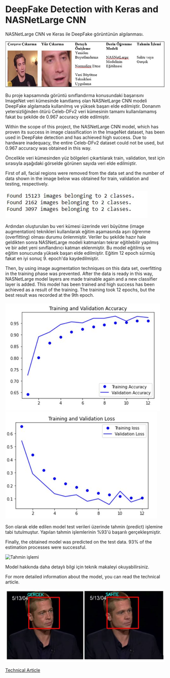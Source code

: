 # DeepFake Detection with Keras and NASNetLarge CNN
 NASNetLarge CNN ve Keras ile DeepFake görüntünün algılanması.
 
 ![Model Resmi](https://github.com/EkremBali/DeepFake-Detection-with-Keras-and-NASNetLarge-CNN/blob/main/images/NASNetModel.JPG)
 
 Bu proje kapsamında görüntü sınıflandırma konusundaki başarısını ImageNet veri kümesinde kanıtlamış olan NASNetLarge CNN modeli DeepFake algılamada kullanılmış ve yüksek başarı elde edilmiştir. Donanım yetersizliğinden ötürü Celeb-DFv2 veri kümesinin tamamı kullanılamamış fakat bu şekilde de 0.967 accuracy elde edilmiştir.
 
 Within the scope of this project, the NASNetLarge CNN model, which has proven its success in image classification in the ImageNet dataset, has been used in DeepFake detection and has achieved high success. Due to hardware inadequacy, the entire Celeb-DFv2 dataset could not be used, but 0.967 accuracy was obtained in this way.
 
 Öncelikle veri kümesinden yüz bölgeleri çıkartılarak train, validation, test  için sırasıyla  aşağıdaki görselde görünen sayıda veri elde edilmiştir.
 
 First of all, facial regions were removed from the data set and the number of data shown in the image below was obtained for train, validation and testing, respectively.
 
 ![Veri Sayıları](https://github.com/EkremBali/DeepFake-Detection-with-Keras-and-NASNetLarge-CNN/blob/main/images/NAS4-veriSay%C4%B1s%C4%B1.JPG)
 
 Ardından oluşturulan bu veri kümesi üzerinde veri büyütme (image augmentation) teknikleri kullanılarak eğitim aşamasında aşırı öğrenme (overfitting) olması durumu önlenmiştir. Veriler bu şekilde hazır hale geldikten sonra NASNetLarge modeli katmanları tekrar eğitilebilir yapılmış ve bir adet yeni sınıflandırıcı katman eklenmiştir. Bu model eğitilmiş ve eğitim sonucunda yüksek başarı elde edilmiştir. Eğitim 12 epoch sürmüş fakat en iyi sonuç 9. epoch'da kaydedilmiştir.
 
 Then, by using image augmentation techniques on this data set, overfitting in the training phase was prevented. After the data is ready in this way, NASNetLarge model layers are made trainable again and a new classifier layer is added. This model has been trained and high success has been achieved as a result of the training. The training took 12 epochs, but the best result was recorded at the 9th epoch.
 
 ![Acc Grafik](https://github.com/EkremBali/DeepFake-Detection-with-Keras-and-NASNetLarge-CNN/blob/main/images/NAS4-AccuracyGraph.JPG)
 ![Loss Grafik](https://github.com/EkremBali/DeepFake-Detection-with-Keras-and-NASNetLarge-CNN/blob/main/images/NAS4-LossGraph.JPG)
 
 Son olarak elde edilen model test verileri üzerinde tahmin (predict) işlemine tabi tutulmuştur. Yapılan tahmin işlemlerinin %93'ü başarılı gerçekleşmiştir.
 
 Finally, the obtained model was predicted on the test data. 93% of the estimation processes were successful.
 
 ![Tahmin işlemi](https://github.com/EkremBali/DeepFake-Detection-with-Keras-and-NASNetLarge-CNN/blob/main/images/NAS4-TestVerileriY%C3%BCzdesi.JPG)
 
 Model hakkında daha detaylı bilgi için teknik makaleyi okuyabilirsiniz.
 
 For more detailed information about the model, you can read the technical article.
 
 ![Görüntü üzerinde tahmin](https://github.com/EkremBali/DeepFake-Detection-with-Keras-and-NASNetLarge-CNN/blob/main/images/gercek_Sahte_test.JPG)
 
 [Technical Article](https://ieeexplore.ieee.org/document/10041558)
